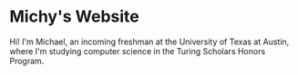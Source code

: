 # Michy's Website
Hi! I'm Michael, an incoming freshman at the University of Texas at Austin, where I'm studying computer science in the Turing Scholars Honors Program.
